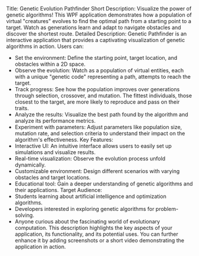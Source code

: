 Title:  Genetic Evolution Pathfinder
Short Description:
Visualize the power of genetic algorithms! This WPF application demonstrates how a population of virtual "creatures" evolves to find the optimal path from a starting point to a target. Watch as generations learn and adapt to navigate obstacles and discover the shortest route.
Detailed Description:
Genetic Pathfinder is an interactive application that provides a captivating visualization of genetic algorithms in action.  Users can:
 * Set the environment: Define the starting point, target location, and obstacles within a 2D space.
 * Observe the evolution: Watch as a population of virtual entities, each with a unique "genetic code" representing a path, attempts to reach the target.
 * Track progress:  See how the population improves over generations through selection, crossover, and mutation. The fittest individuals, those closest to the target, are more likely to reproduce and pass on their traits.
 * Analyze the results:  Visualize the best path found by the algorithm and analyze its performance metrics.
 * Experiment with parameters: Adjust parameters like population size, mutation rate, and selection criteria to understand their impact on the algorithm's effectiveness.
Key Features:
 * Interactive UI:  An intuitive interface allows users to easily set up simulations and visualize results.
 * Real-time visualization:  Observe the evolution process unfold dynamically.
 * Customizable environment: Design different scenarios with varying obstacles and target locations.
 * Educational tool:  Gain a deeper understanding of genetic algorithms and their applications.
Target Audience:
 * Students learning about artificial intelligence and optimization algorithms.
 * Developers interested in exploring genetic algorithms for problem-solving.
 * Anyone curious about the fascinating world of evolutionary computation.
This description highlights the key aspects of your application, its functionality, and its potential uses. You can further enhance it by adding screenshots or a short video demonstrating the application in action.
